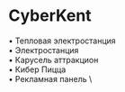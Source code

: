 # CyberKent
• Тепловая электростанция \
• Электростанция \
• Карусель аттракцион \
• Кибер Пицца \
• Рекламная панель \

